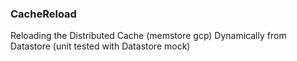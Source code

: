 ### CacheReload
Reloading the Distributed Cache (memstore gcp) Dynamically from Datastore (unit tested with Datastore mock)
